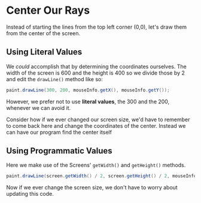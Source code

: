 # Center Our Rays

Instead of starting the lines from the top left corner (0,0), let's draw them from the center of the screen.

## Using Literal Values

We *could* accomplish that by determining the coordinates ourselves. The width of the screen is 600 and the height is 400 so we divide those by 2 and edit the `drawLine()` method like so:

```java
paint.drawLine(300, 200, mouseInfo.getX(), mouseInfo.getY());
```

However, we prefer not to use **literal values**, the 300 and the 200, whenever we can avoid it.

Consider how if we ever changed our screen size, we'd have to remember to come back here and change the coordinates of the center. Instead we can have our program find the center itself

## Using Programmatic Values

Here we make use of the Screens' `getWidth()` and `getHeight()` methods.

```java
paint.drawLine(screen.getWidth() / 2, screen.getHeight() / 2, mouseInfo.getX(), mouseInfo.getY());
```

Now if we ever change the screen size, we don't have to worry about updating this code.

